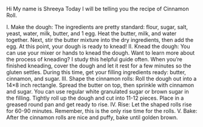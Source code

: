 Hi 
My name is Shreeya 
Today I will be telling you the recipe of Cinnamon Roll.

I. Make the dough: The ingredients are pretty standard: flour, sugar, salt, yeast, water, milk, butter, and 1 egg. Heat the butter, milk, and water together. Next, stir the butter mixture into the dry ingredients, then add the egg. At this point, your dough is ready to knead!
II. Knead the dough: You can use your mixer or hands to knead the dough. Want to learn more about the process of kneading? I study this helpful guide often. When you’re finished kneading, cover the dough and let it rest for a few minutes so the gluten settles. During this time, get your filling ingredients ready: butter, cinnamon, and sugar.
III. Shape the cinnamon rolls: Roll the dough out into a 14×8 inch rectangle. Spread the butter on top, then sprinkle with cinnamon and sugar. You can use regular white granulated sugar or brown sugar in the filling. Tightly roll up the dough and cut into 11-12 pieces. Place in a greased round pan and get ready to rise.
IV. Rise: Let the shaped rolls rise for 60-90 minutes. Remember, this is the only rise time for the rolls.
V. Bake: After the cinnamon rolls are nice and puffy, bake until golden brown.